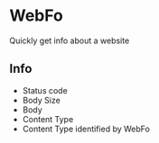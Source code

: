 # WebFo
Quickly get info about a website



## Info
* Status code
* Body Size
* Body
* Content Type
* Content Type identified by WebFo
